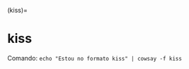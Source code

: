 (kiss)=

# kiss

Comando: `echo "Estou no formato kiss" | cowsay -f kiss`

```{literalinclude} saidas/kiss.txt 
```

